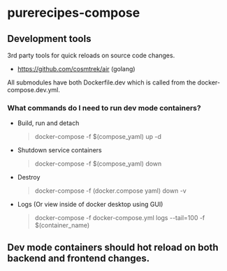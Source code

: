 # purerecipes-compose

## Development tools

3rd party tools for quick reloads on source code changes.

- https://github.com/cosmtrek/air (golang)

All submodules have both Dockerfile.dev which is called from the docker-compose.dev.yml.

### What commands do I need to run dev mode containers?

- Build, run and detach

  > docker-compose -f $(compose_yaml) up -d

- Shutdown service containers

  > docker-compose -f $(compose_yaml) down

- Destroy

  > docker-compose -f (docker.compose yaml) down -v

- Logs (Or view inside of docker desktop using GUI)

  > docker-compose -f docker-compose.yml logs --tail=100 -f $(container_name)

## Dev mode containers should hot reload on both backend and frontend changes.
